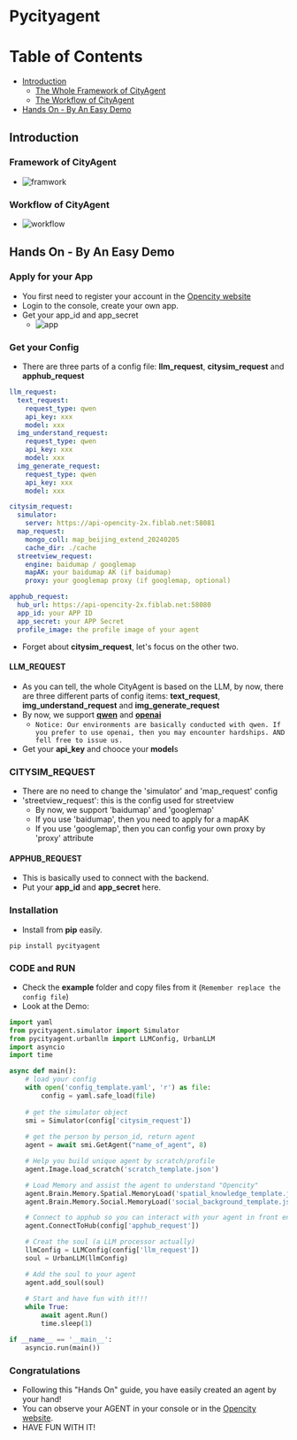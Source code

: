 # Pycityagent

# Table of Contents
* [Introduction](#Introduction)
	* [The Whole Framework of CityAgent](#The-Whole-Framework-of-CityAgent)
	* [The Workflow of CityAgent](#The-Workflow-of-CityAgent)
* [Hands On - By An Easy Demo](#Hands-On---By-An-Easy-Demo)

<!-- TOC -->

## Introduction
### Framework of CityAgent
- ![framwork](./static/framework.png)

### Workflow of CityAgent
- ![workflow](./static/workflow.png)

## Hands On - By An Easy Demo
### Apply for your App
- You first need to register your account in the [Opencity website](https://opencity.fiblab.net/)
- Login to the console, create your own app.
- Get your app_id and app_secret
    - ![app](./static/app.png)

### Get your Config
- There are three parts of a config file: **llm_request**, **citysim_request** and **apphub_request**
```yaml
llm_request:
  text_request:
    request_type: qwen
    api_key: xxx
    model: xxx
  img_understand_request:
    request_type: qwen
    api_key: xxx
    model: xxx
  img_generate_request:
    request_type: qwen
    api_key: xxx
    model: xxx

citysim_request:
  simulator: 
    server: https://api-opencity-2x.fiblab.net:58081
  map_request:
    mongo_coll: map_beijing_extend_20240205
    cache_dir: ./cache
  streetview_request:
    engine: baidumap / googlemap
    mapAK: your baidumap AK (if baidumap)
    proxy: your googlemap proxy (if googlemap, optional)

apphub_request:
  hub_url: https://api-opencity-2x.fiblab.net:58080
  app_id: your APP ID
  app_secret: your APP Secret
  profile_image: the profile image of your agent
```
- Forget about **citysim_request**, let's focus on the other two.

#### LLM_REQUEST
- As you can tell, the whole CityAgent is based on the LLM, by now, there are three different parts of config items: **text_request**, **img_understand_request** and **img_generate_request**
- By now, we support [**qwen**](https://tongyi.aliyun.com/) and [**openai**](https://openai.com/)
    - `Notice: Our environments are basically conducted with qwen. If you prefer to use openai, then you may encounter hardships. AND fell free to issue us.`
- Get your **api_key** and chooce your **model**s

### CITYSIM_REQUEST
- There are no need to change the 'simulator' and 'map_request' config
- 'streetview_request': this is the config used for streetview
  - By now, we support 'baidumap' and 'googlemap'
  - If you use 'baidumap', then you need to apply for a mapAK
  - If you use 'googlemap', then you can config your own proxy by 'proxy' attribute

#### APPHUB_REQUEST
- This is basically used to connect with the backend.
- Put your **app_id** and **app_secret** here.

### Installation
- Install from **pip** easily.
```shell
pip install pycityagent
```

### CODE and RUN
- Check the **example** folder and copy files from it (`Remember replace the config file`)
- Look at the Demo:
```python
import yaml
from pycityagent.simulator import Simulator
from pycityagent.urbanllm import LLMConfig, UrbanLLM
import asyncio
import time

async def main():
    # load your config
    with open('config_template.yaml', 'r') as file:
        config = yaml.safe_load(file)
    
    # get the simulator object
    smi = Simulator(config['citysim_request'])
    
    # get the person by person_id, return agent
    agent = await smi.GetAgent("name_of_agent", 8)

    # Help you build unique agent by scratch/profile
    agent.Image.load_scratch('scratch_template.json')

    # Load Memory and assist the agent to understand "Opencity"
    agent.Brain.Memory.Spatial.MemoryLoad('spatial_knowledge_template.json')
    agent.Brain.Memory.Social.MemoryLoad('social_background_template.json')

    # Connect to apphub so you can interact with your agent in front end
    agent.ConnectToHub(config['apphub_request'])

    # Creat the soul (a LLM processor actually)
    llmConfig = LLMConfig(config['llm_request'])
    soul = UrbanLLM(llmConfig)

    # Add the soul to your agent
    agent.add_soul(soul)
    
    # Start and have fun with it!!!
    while True:
        await agent.Run()
        time.sleep(1)

if __name__ == '__main__':
    asyncio.run(main())
```

### Congratulations
- Following this "Hands On" guide, you have easily created an agent by your hand! 
- You can observe your AGENT in your console or in the [Opencity website](https://opencity.fiblab.net/).
- HAVE FUN WITH IT!